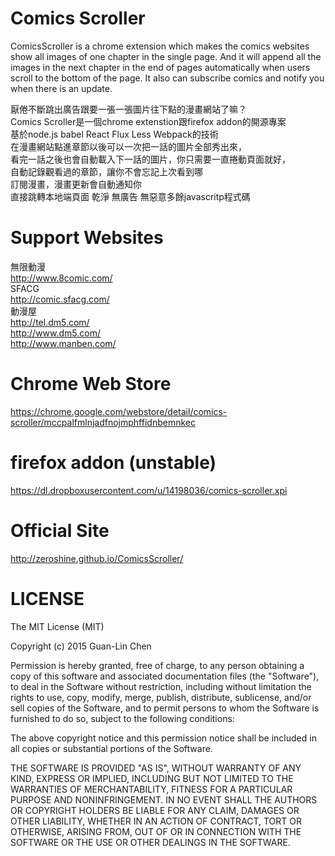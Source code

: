 # Comics Scroller
ComicsScroller is a chrome extension which makes the comics websites show all images of one chapter in the single page. And it will append all the images in the next chapter in the end of pages automatically when users scroll to the bottom of the page. It also can subscribe comics and notify you when there is an update.  

厭倦不斷跳出廣告跟要一張一張圖片往下點的漫畫網站了嘛？  
Comics Scroller是一個chrome extenstion跟firefox addon的開源專案  
基於node.js babel React Flux Less Webpack的技術  
在漫畫網站點進章節以後可以一次把一話的圖片全部秀出來，  
看完一話之後也會自動載入下一話的圖片，你只需要一直捲動頁面就好，  
自動記錄觀看過的章節，讓你不會忘記上次看到哪  
訂閱漫畫，漫畫更新會自動通知你  
直接跳轉本地端頁面 乾淨 無廣告 無惡意多餘javascritp程式碼  

# Support Websites
無限動漫  
http://www.8comic.com/  
SFACG  
http://comic.sfacg.com/  
動漫屋  
http://tel.dm5.com/  
http://www.dm5.com/  
http://www.manben.com/    

# Chrome Web Store
https://chrome.google.com/webstore/detail/comics-scroller/mccpalfmlnjadfnojmphffidnbemnkec

# firefox addon (unstable)  
https://dl.dropboxusercontent.com/u/14198036/comics-scroller.xpi  

# Official Site
http://zeroshine.github.io/ComicsScroller/

# LICENSE
The MIT License (MIT)

Copyright (c) 2015 Guan-Lin Chen

Permission is hereby granted, free of charge, to any person obtaining a copy
of this software and associated documentation files (the "Software"), to deal
in the Software without restriction, including without limitation the rights
to use, copy, modify, merge, publish, distribute, sublicense, and/or sell
copies of the Software, and to permit persons to whom the Software is
furnished to do so, subject to the following conditions:

The above copyright notice and this permission notice shall be included in
all copies or substantial portions of the Software.

THE SOFTWARE IS PROVIDED "AS IS", WITHOUT WARRANTY OF ANY KIND, EXPRESS OR
IMPLIED, INCLUDING BUT NOT LIMITED TO THE WARRANTIES OF MERCHANTABILITY,
FITNESS FOR A PARTICULAR PURPOSE AND NONINFRINGEMENT. IN NO EVENT SHALL THE
AUTHORS OR COPYRIGHT HOLDERS BE LIABLE FOR ANY CLAIM, DAMAGES OR OTHER
LIABILITY, WHETHER IN AN ACTION OF CONTRACT, TORT OR OTHERWISE, ARISING FROM,
OUT OF OR IN CONNECTION WITH THE SOFTWARE OR THE USE OR OTHER DEALINGS IN
THE SOFTWARE.
